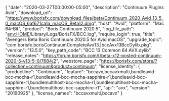 {
  "date": "2020-03-27T00:00:00-05:00",
  "description": "Continuum Plugins Avid",
  "download_url": "https://www.borisfx.com/download_files/beta/Continuum_2020_Avid_13_5_0_macOS_6af671ca1a_macOS_Beta12.dmg",
  "host": "Avid",
  "platform": "Mac 64-Bit",
  "product": "Boris Continuum 2020.5",
  "log_file_path": "<env:HOME>/Library/Logs/BorisFX/BCC.log",
  "require_login": true,
  "title": "Avengers Beta Boris Continuum 2020.5 for Avid macOS",
  "upgrade_topic": "com.borisfx.borisContinuumCompleteAvx13.|bccAvx13BccDylib.pkg",
  "version": "13.5.0",
  "key_path_code": "BCC 13 Common 64 AVX.dylib",
  "release_notes": "https://forum.borisfx.com/t/beta-x12-posted-continuum-2020-5-v13-5-0/7684/2",
  "webstore_page": "https://borisfx.com/store/?collection=continuum&product=continuum",
  "license_identity": {
    "productline": "Continuum",
    "feature": "bccavx,bccavxmulti,bundleavid-bcc-mocha-r1,bundleavid-bcc-mocha-sapphire-r1,bundleavid-bcc-sapphire-r1,bundlemultihost-bcc-mocha-r1,bundlemultihost-bcc-mocha-sapphire-r1,bundlemultihost-bcc-sapphire-r1",
    "api": "avx",
    "version": "20190925"
  },
  "license_names": "bccavxmulti,bccavx"
}
